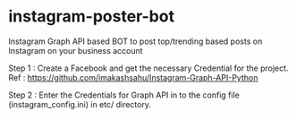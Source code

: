 # instagram-poster-bot
Instagram Graph API based BOT to post top/trending based posts on Instagram on your business account

Step 1 : Create a Facebook and get the necessary Credential for the project.
         Ref : https://github.com/imakashsahu/Instagram-Graph-API-Python

Step 2 : Enter the Credentials for Graph API in to the config file (instagram_config.ini) in etc/ directory. 

